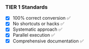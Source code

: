 ### TIER 1 Standards

- [x] 100% correct conversion ✅
- [x] No shortcuts or hacks ✅
- [x] Systematic approach ✅
- [x] Parallel execution ✅
- [x] Comprehensive documentation ✅
